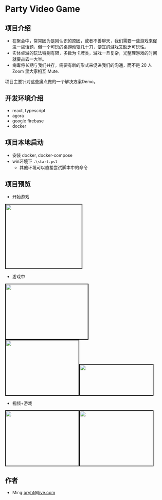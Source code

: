 # Party Video Game

## 项目介绍

- 在聚会中，常常因为是刚认识的原因，或者不善聊天，我们需要一些游戏来促进一些话题，但一个可玩的桌游动辄几十刀，便宜的游戏又缺乏可玩性。
- 实体桌游的玩法特别有限，多数为卡牌类，游戏一旦复杂，光整理游戏的时间就要占去一大半。
- 病毒将长期与我们共存，需要有新的形式来促进我们的沟通，而不是 20 人 Zoom 里大家相互 Mute.

项目主要针对这些痛点做的一个解决方案Demo。

## 开发环境介绍
- react, typescript
- agora
- google firebase
- docker

## 项目本地启动
- 安装 docker, docker-compose
- win环境下 `.\start.ps1`
    * 其他环境可以直接尝试脚本中的命令

## 项目预览
 - 开始游戏

 <img src="https://raw.githubusercontent.com/bryht/RTE-Innovation-Challenge-2020/master/SDKChallengeProject/PartyVideoGame/images/1.png"  width="250" height="210" border="2" />   
 
 - 游戏中
 
 <img src="https://raw.githubusercontent.com/bryht/RTE-Innovation-Challenge-2020/master/SDKChallengeProject/PartyVideoGame/images/2-1.png"  width="270" height="180" border="2" /><img src="https://raw.githubusercontent.com/bryht/RTE-Innovation-Challenge-2020/master/SDKChallengeProject/PartyVideoGame/images/2-2.png"  width="240" height="180" border="2" /><img src="https://raw.githubusercontent.com/bryht/RTE-Innovation-Challenge-2020/master/SDKChallengeProject/PartyVideoGame/images/2-3.png"  width="240" height="100" border="2" />   


 - 视频+游戏

 <img src="https://raw.githubusercontent.com/bryht/RTE-Innovation-Challenge-2020/master/SDKChallengeProject/PartyVideoGame/images/3.png"  width="240" height="180" border="2" /><img src="https://raw.githubusercontent.com/bryht/RTE-Innovation-Challenge-2020/master/SDKChallengeProject/PartyVideoGame/images/5.png"  width="240" height="180" border="2" />   

## 作者
* Ming bryht@live.com